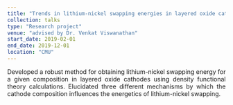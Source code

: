 ```yaml
---
title: "Trends in lithium-nickel swapping energies in layered oxide cathodes"
collection: talks
type: "Research project"
venue: "advised by Dr. Venkat Viswanathan"
start_date: 2019-02-01
end_date: 2019-12-01
location: "CMU"
---
```

<div style="text-align: justify"> 
Developed a robust method for obtaining lithium-nickel swapping energy for a given composition in layered oxide cathodes using density functional theory calculations. Elucidated three different mechanisms by which the cathode composition influences the energetics of lithium-nickel swapping. 
</div>
